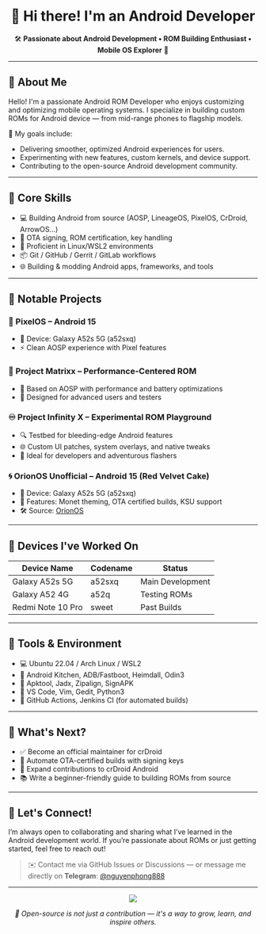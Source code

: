 <h1 align="center">👋 Hi there! I'm an Android Developer</h1>

<p align="center">
  🛠️ <strong>Passionate about Android Development • ROM Building Enthusiast • Mobile OS Explorer</strong> 📱
</p>

---

## 📖 About Me

Hello! I'm a passionate Android ROM Developer who enjoys customizing and optimizing mobile operating systems. I specialize in building custom ROMs for Android device — from mid-range phones to flagship models.

🔧 My goals include:
- Delivering smoother, optimized Android experiences for users.
- Experimenting with new features, custom kernels, and device support.
- Contributing to the open-source Android development community.

---

## 🧠 Core Skills

- 💻 Building Android from source (AOSP, LineageOS, PixelOS, CrDroid, ArrowOS...)
- 🧩 OTA signing, ROM certification, key handling
- 🐧 Proficient in Linux/WSL2 environments
- 📦 Git / GitHub / Gerrit / GitLab workflows
- 🌐 Building & modding Android apps, frameworks, and tools

---

## 🚀 Notable Projects

### 🌈 PixelOS – Android 15
- 📱 Device: Galaxy A52s 5G (a52sxq)
- ⚡ Clean AOSP experience with Pixel features

### 🧪 Project Matrixx – Performance-Centered ROM
- 🧬 Based on AOSP with performance and battery optimizations
- 📱 Designed for advanced users and testers

### ♾️ Project Infinity X – Experimental ROM Playground
- 🔍 Testbed for bleeding-edge Android features
- 🌐 Custom UI patches, system overlays, and native tweaks
- 🚀 Ideal for developers and adventurous flashers

### 🌀 OrionOS Unofficial – Android 15 (Red Velvet Cake)
- 📱 Device: Galaxy A52s 5G (a52sxq)
- 🌟 Features: Monet theming, OTA certified builds, KSU support
- 🛠️ Source: [OrionOS](https://github.com/Orion-Project)

---

## 📱 Devices I've Worked On

| Device Name       | Codename | Status           |
|-------------------|----------|------------------|
| Galaxy A52s 5G    | a52sxq   | Main Development |
| Galaxy A52 4G     | a52q     | Testing ROMs     |
| Redmi Note 10 Pro | sweet    | Past Builds      |

---

## 🧰 Tools & Environment

- 💻 Ubuntu 22.04 / Arch Linux / WSL2
- 🔧 Android Kitchen, ADB/Fastboot, Heimdall, Odin3
- 🧠 Apktool, Jadx, Zipalign, SignAPK
- 📘 VS Code, Vim, Gedit, Python3
- 🚀 GitHub Actions, Jenkins CI (for automated builds)

---

## 🎯 What's Next?

- ✅ Become an official maintainer for crDroid
- 🔄 Automate OTA-certified builds with signing keys
- 🧬 Expand contributions to crDroid Android
- 📚 Write a beginner-friendly guide to building ROMs from source

---

## 💬 Let's Connect!

I’m always open to collaborating and sharing what I’ve learned in the Android development world. If you’re passionate about ROMs or just getting started, feel free to reach out!

> ✉️ Contact me via GitHub Issues or Discussions — or message me directly on **Telegram**: [@nguyenphong888](https://t.me/nguyenphong888)

---

<p align="center">
  <img src="https://github-readme-stats.vercel.app/api?username=your-username&show_icons=true&theme=tokyonight" />
</p>

<p align="center">
  <em>📍 Open-source is not just a contribution — it's a way to grow, learn, and inspire others.</em>
</p>
